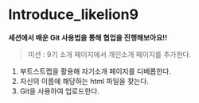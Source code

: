 # Introduce_likelion9


**세션에서 배운 Git 사용법을 통해 협업을 진행해보아요!!**

> 미션 : 9기 소개 페이지에서 개인소개 페이지를 추가한다.


1. 부트스트랩을 활용해 자기소개 페이지를 디베롭한다. <br>
2. 자신의 이름에 해당하는 html 파일을 찾는다. <br>
3. Git을 사용하여 업로드한다.
